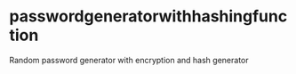 # passwordgeneratorwithhashingfunction
Random password generator with encryption and hash generator
